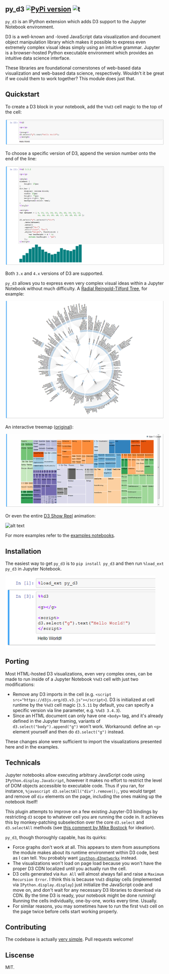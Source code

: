 ## py_d3  [![PyPi version](https://img.shields.io/pypi/v/py_d3.svg)](https://pypi.python.org/pypi/py_d3/) ![t](https://img.shields.io/badge/status-stable-yellow.svg)

`py_d3` is an IPython extension which adds D3 support to the Jupyter Notebook environment.

D3 is a well-known and -loved JavaScript data visualization and document object manipulation library which makes it possible to express even extremely complex visual ideas simply using an intuitive grammar. Jupyter is a browser-hosted Python executable environment which provides an intuitive data science interface.

These libraries are foundational cornerstones of web-based data visualization and web-based data science, respectively.  Wouldn't it be great if we could them to work together? This module does just that.

## Quickstart

To create a D3 block in your notebook, add the `%%d3` cell magic to the top of the cell:

![alt text](./figures/hello-world-example.png "Logo Title Text 1")

To choose a specific version of D3, append the version number onto the end of the line:

![alt text](./figures/bar-chart-example.png "Logo Title Text 1")

Both `3.x` and `4.x` versions of D3 are supported.

`py_d3` allows you to express even very complex visual ideas within a Jupyter Notebook without much difficulty.
A [Radial Reingold-Tilford Tree](http://bl.ocks.org/mbostock/4063550), for example:

![alt text](./figures/radial-tree-example.png "Logo Title Text 1")

An interactive treemap ([original](http://bl.ocks.org/mbostock/4063582)):

![alt text](./figures/tree-diagram-example.gif "Logo Title Text 1")

Or even the entire [D3 Show Reel](https://bl.ocks.org/mbostock/1256572) animation:

![alt text](./figures/show-reel.gif "Logo Title Text 1")

For more examples refer to the [examples notebooks](https://github.com/ResidentMario/py_d3/tree/master/notebooks).

## Installation

The easiest way to get `py_d3` is to `pip install py_d3` and then run `%load_ext py_d3` in Jupyter Notebook.

![alt text](./figures/import-py-d3-example.png "Logo Title Text 1")

## Porting

Most HTML-hosted D3 visualizations, even very complex ones, can be made to run inside of a Jupyter Notebook `%%d3` cell with just two modifications:

* Remove any D3 imports in the cell (e.g. `<script src="https://d3js.org/d3.v3.js"></script>`). D3 is initialized at cell runtime by the `%%d3` cell magic (`3.5.11` by default, you can specify a specific version via line parameter, e.g. `%%d3 3.4.3`).
* Since an HTML document can only have one `<body>` tag, and it's already defined in the Jupyter framing, variants of `d3.select("body").append("g")` won't work. Workaround: define an `<g>` element yourself and then do `d3.select("g")` instead.

These changes alone were sufficient to import the visualizations presented here and in the examples.

## Technicals

Jupyter notebooks allow executing arbitrary JavaScript code using `IPython.display.JavaScript`, however it makes no effort to restrict the level of DOM objects accessible to executable code. Thus if you ran, for instance, `%javascript d3.selectAll("div").remove();`, you would target and remove *all* `div` elements on the page, including the ones making up the notebook itself!

This plugin attempts to improve on a few existing Jupyter-D3 bindings by restricting `d3` scope to whatever cell you are running the code in. It achieves this by monkey-patching subselection over the core `d3.select` and `d3.selectAll` methods (see [this comment by Mike Bostock](https://github.com/d3/d3/issues/2947) for ideation).

`py_d3`, though thoroughly capable, has its quirks:

* Force graphs don't work at all. This appears to stem from assumptions the module makes about its runtime environment within D3 code, best as I can tell. You probably want [`ipython-d3networkx`](https://github.com/jdfreder/ipython-d3networkx) instead.
* The visualizations won't load on page load because you won't have the proper D3 CDN localized until you actually run the cell.
* D3 cells generated via `Run All` will almost always fail and raise a `Maximum Recursion Error`. I think this is because `%%d3` display cells (implemented via `IPython.display.display`) just initialize the JavaScript code and move on, and don't wait for any necessary D3 libraries to download via CDN. By the time D3 is ready, your notebook might be done running! Running the cells individually, one-by-one, works every time. Usually.
* For similar reasons, you may sometimes have to run the first `%%d3` cell on the page twice before cells start working properly.

## Contributing

The codebase is actually [very simple](https://github.com/ResidentMario/py_d3/blob/master/py_d3/py_d3.py). Pull requests
welcome!

## Liscense

MIT.

